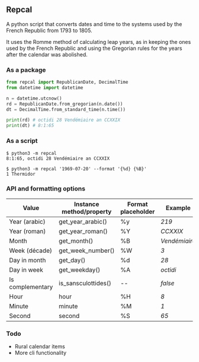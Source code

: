 ## Repcal

A python script that converts dates and time to the systems used by the French Republic from 1793 to 1805.

It uses the Romme method of calculating leap years, as in keeping the ones used by the French Republic and using the Gregorian rules for the years after the calendar was abolished.

### As a package

```python
from repcal import RepublicanDate, DecimalTime
from datetime import datetime

n = datetime.utcnow()
rd = RepublicanDate.from_gregorian(n.date())
dt = DecimalTime.from_standard_time(n.time())

print(rd) # octidi 28 Vendémiaire an CCXXIX
print(dt) # 8:1:65
```

### As a script

```
$ python3 -m repcal
8:1:65, octidi 28 Vendémiaire an CCXXIX

$ python3 -m repcal '1969-07-20' --format '{%d} {%B}'
1 Thermidor
```


### API and formatting options

| Value            | Instance method/property | Format placeholder | Example               |
| ---------------- | ------------------------ | ------------------ | --------------------- |
| Year (arabic)    | get_year_arabic()        | %y                 | _219_                 |
| Year (roman)     | get_year_roman()         | %Y                 | _CCXXIX_              |
| Month            | get_month()              | %B                 | _Vendémiaire_         |
| Week (décade)    | get_week_number()        | %W                 | _3_                   |
| Day in month     | get_day()                | %d                 | _28_                  |
| Day in week      | get_weekday()            | %A                 | _octidi_              |
| Is complementary | is_sansculottides()      | --                 | _false_               |
| Hour             | hour                     | %H                 | _8_                   |
| Minute           | minute                   | %M                 | _1_                   |
| Second           | second                   | %S                 | _65_                  |


### Todo
* Rural calendar items
* More cli functionality
